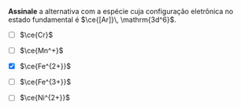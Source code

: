 **Assinale** a alternativa com a espécie cuja configuração eletrônica no estado fundamental é $\ce{[Ar]}\, \mathrm{3d^6}$.

- [ ] $\ce{Cr}$
- [ ] $\ce{Mn^+}$
- [x] $\ce{Fe^{2+}}$
- [ ] $\ce{Fe^{3+}}$
- [ ] $\ce{Ni^{2+}}$

